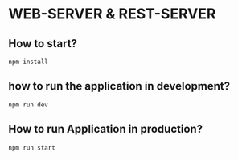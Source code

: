 #  WEB-SERVER & REST-SERVER

## How to start?
```
npm install
```
## how to run the application in development?
```
npm run dev
```
## How to run Application in production?
```
npm run start
```